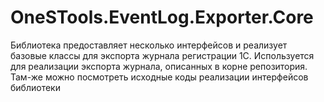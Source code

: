# OneSTools.EventLog.Exporter.Core

Библиотека предоставляет несколько интерфейсов и реализует базовые классы для экспорта журнала регистрации 1С. 
Используется для реализации экспорта журнала, описанных в корне репозитория. Там-же можно посмотреть исходные коды реализации интерфейсов библиотеки
